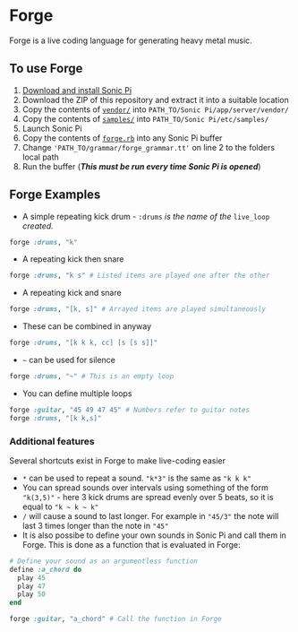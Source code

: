 # Forge
Forge is a live coding language for generating heavy metal music.

## To use Forge
1. [Download and install Sonic Pi](http://sonic-pi.net/ "Download Sonic-Pi")
2. Download the ZIP of this repository and extract it into a suitable location
3. Copy the contents of [`vendor/`](vendor/) into `PATH_TO/Sonic Pi/app/server/vendor/`
4. Copy the contents of [`samples/`](samples/) into `PATH_TO/Sonic Pi/etc/samples/`
5. Launch Sonic Pi
6. Copy the contents of [`forge.rb`](forge.rb) into any Sonic Pi buffer
7. Change `'PATH_TO/grammar/forge_grammar.tt'` on line 2 to the folders local path
8. Run the buffer (**_This must be run every time Sonic Pi is opened_**)

## Forge Examples
* A simple repeating kick drum  - `:drums` *is the name of the* `live_loop` *created.*
```ruby
forge :drums, "k"
```
* A repeating kick then snare
```ruby
forge :drums, "k s" # Listed items are played one after the other
```
* A repeating kick and snare
```ruby
forge :drums, "[k, s]" # Arrayed items are played simultaneously
```
* These can be combined in anyway
```ruby
forge :drums, "[k k k, cc] [s [s s]]"
```
* `~` can be used for silence
```ruby
forge :drums, "~" # This is an empty loop 
```
* You can define multiple loops
```ruby
forge :guitar, "45 49 47 45" # Numbers refer to guitar notes
forge :drums, "[k k,s]"
```
### Additional features
Several shortcuts exist in Forge to make live-coding easier

* `*` can be used to repeat a sound. `"k*3"` is the same as `"k k k"`
* You can spread sounds over intervals using something of the form `"k(3,5)"` - here 3 kick drums are spread evenly over 5 beats, so it is equal to `"k ~ k ~ k"`
* `/` will cause a sound to last longer. For example in `"45/3"` the note will last 3 times longer than the note in `"45"`
* It is also possibe to define your own sounds in Sonic Pi and call them in Forge. This is done as a function that is evaluated in Forge:
```ruby
# Define your sound as an argumentless function
define :a_chord do
  play 45
  play 47
  play 50
end

forge :guitar, "a_chord" # Call the function in Forge
```

